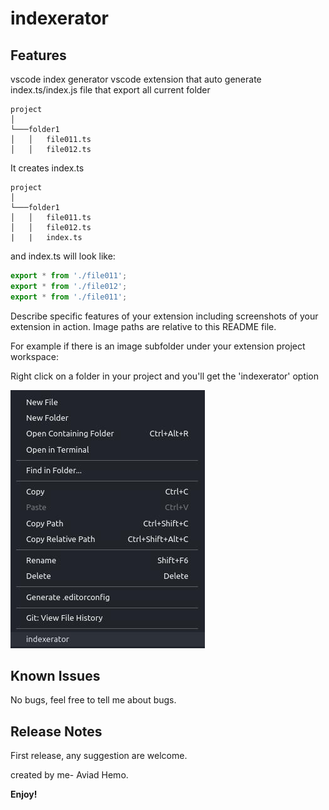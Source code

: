 # indexerator 

## Features

vscode index generator
vscode extension that auto generate index.ts/index.js file that export all current folder

```
project
│
└───folder1
│   │   file011.ts
│   │   file012.ts

```

It creates index.ts
```
project
│
└───folder1
│   │   file011.ts
│   │   file012.ts
|   |   index.ts

```

and index.ts will look like:
```javascript
export * from './file011';
export * from './file012';
export * from './file011';

```



Describe specific features of your extension including screenshots of your extension in action. Image paths are relative to this README file.

For example if there is an image subfolder under your extension project workspace:

Right click on a folder in your project and you'll get the 'indexerator' option

![indexerator](screenshot.jpg)



## Known Issues

No bugs, feel free to tell me about bugs.

## Release Notes

First release, any suggestion are welcome.

created by me- Aviad Hemo.

**Enjoy!**

